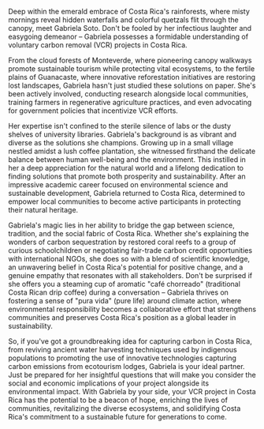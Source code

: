 Deep within the emerald embrace of Costa Rica's rainforests, where misty mornings reveal hidden waterfalls and colorful quetzals flit through the canopy, meet Gabriela Soto. Don't be fooled by her infectious laughter and easygoing demeanor – Gabriela possesses a formidable understanding of voluntary carbon removal (VCR) projects in Costa Rica.

From the cloud forests of Monteverde, where pioneering canopy walkways promote sustainable tourism while protecting vital ecosystems, to the fertile plains of Guanacaste, where innovative reforestation initiatives are restoring lost landscapes, Gabriela hasn't just studied these solutions on paper. She's been actively involved, conducting research alongside local communities, training farmers in regenerative agriculture practices, and even advocating for government policies that incentivize VCR efforts.

Her expertise isn't confined to the sterile silence of labs or the dusty shelves of university libraries. Gabriela's background is as vibrant and diverse as the solutions she champions. Growing up in a small village nestled amidst a lush coffee plantation, she witnessed firsthand the delicate balance between human well-being and the environment. This instilled in her a deep appreciation for the natural world and a lifelong dedication to finding solutions that promote both prosperity and sustainability. After an impressive academic career focused on environmental science and sustainable development, Gabriela returned to Costa Rica, determined to empower local communities to become active participants in protecting their natural heritage.

Gabriela's magic lies in her ability to bridge the gap between science, tradition, and the social fabric of Costa Rica. Whether she's explaining the wonders of carbon sequestration by restored coral reefs to a group of curious schoolchildren or negotiating fair-trade carbon credit opportunities with international NGOs, she does so with a blend of scientific knowledge, an unwavering belief in Costa Rica's potential for positive change, and a genuine empathy that resonates with all stakeholders. Don't be surprised if she offers you a steaming cup of aromatic "café chorreado" (traditional Costa Rican drip coffee) during a conversation – Gabriela thrives on fostering a sense of "pura vida" (pure life) around climate action, where environmental responsibility becomes a collaborative effort that strengthens communities and preserves Costa Rica's position as a global leader in sustainability.

So, if you've got a groundbreaking idea for capturing carbon in Costa Rica, from reviving ancient water harvesting techniques used by indigenous populations to promoting the use of innovative technologies capturing carbon emissions from ecotourism lodges, Gabriela is your ideal partner. Just be prepared for her insightful questions that will make you consider the social and economic implications of your project alongside its environmental impact. With Gabriela by your side, your VCR project in Costa Rica has the potential to be a beacon of hope, enriching the lives of communities, revitalizing the diverse ecosystems, and solidifying Costa Rica's commitment to a sustainable future for generations to come. 
